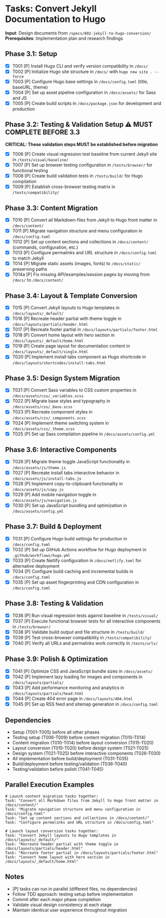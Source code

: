 # Tasks: Convert Jekyll Documentation to Hugo

**Input**: Design documents from `/specs/002-jekyll-to-hugo-conversion/`
**Prerequisites**: Implementation plan and research findings

## Phase 3.1: Setup
- [x] T001 [P] Install Hugo CLI and verify version compatibility in `/docs/`
- [x] T002 [P] Initialize Hugo site structure in `/docs/` with `hugo new site . --force`
- [x] T003 [P] Configure Hugo base settings in `/docs/config.toml` (title, baseURL, theme)
- [x] T004 [P] Set up asset pipeline configuration in `/docs/assets/` for Sass and JS
- [x] T005 [P] Create build scripts in `/docs/package.json` for development and production

## Phase 3.2: Testing & Validation Setup ⚠️ MUST COMPLETE BEFORE 3.3
**CRITICAL: These validation steps MUST be established before migration**
- [x] T006 [P] Create visual regression test baseline from current Jekyll site in `/tests/visual/baseline/`
- [x] T007 [P] Set up browser testing configuration in `/tests/browser/` for functional testing
- [x] T008 [P] Create build validation tests in `/tests/build/` for Hugo compilation
- [x] T009 [P] Establish cross-browser testing matrix in `/tests/compatibility/`

## Phase 3.3: Content Migration
- [x] T010 [P] Convert all Markdown files from Jekyll to Hugo front matter in `/docs/content/`
- [x] T011 [P] Migrate navigation structure and menu configuration in `/docs/config.toml`
- [x] T012 [P] Set up content sections and collections in `/docs/content/` (commands, configuration, etc.)
- [x] T013 [P] Configure permalinks and URL structure in `/docs/config.toml` to match Jekyll
- [x] T014 [P] Migrate static assets (images, fonts) to `/docs/static/` preserving paths
- [x] T014a [P] Fix missing API/examples/session pages by moving from `/docs/` to `/docs/content/`

## Phase 3.4: Layout & Template Conversion
- [x] T015 [P] Convert Jekyll layouts to Hugo templates in `/docs/layouts/_default/`
- [x] T016 [P] Recreate header partial with theme toggle in `/docs/layouts/partials/header.html`
- [x] T017 [P] Recreate footer partial in `/docs/layouts/partials/footer.html`
- [x] T018 [P] Convert home layout with hero section in `/docs/layouts/_default/home.html`
- [x] T019 [P] Create page layout for documentation content in `/docs/layouts/_default/single.html`
- [x] T020 [P] Implement install tabs component as Hugo shortcode in `/docs/layouts/shortcodes/install-tabs.html`

## Phase 3.5: Design System Migration
- [x] T021 [P] Convert Sass variables to CSS custom properties in `/docs/assets/css/_variables.scss`
- [x] T022 [P] Migrate base styles and typography in `/docs/assets/css/_base.scss`
- [x] T023 [P] Recreate component styles in `/docs/assets/css/_components.scss`
- [x] T024 [P] Implement theme switching system in `/docs/assets/css/_theme.scss`
- [x] T025 [P] Set up Sass compilation pipeline in `/docs/assets/config.yml`

## Phase 3.6: Interactive Components
- [x] T026 [P] Migrate theme toggle JavaScript functionality in `/docs/assets/js/theme.js`
- [x] T027 [P] Recreate install tabs interactive behavior in `/docs/assets/js/install-tabs.js`
- [x] T028 [P] Implement copy-to-clipboard functionality in `/docs/assets/js/copy.js`
- [x] T029 [P] Add mobile navigation toggle in `/docs/assets/js/navigation.js`
- [x] T030 [P] Set up JavaScript bundling and optimization in `/docs/assets/config.yml`

## Phase 3.7: Build & Deployment
- [x] T031 [P] Configure Hugo build settings for production in `/docs/config.toml`
- [x] T032 [P] Set up GitHub Actions workflow for Hugo deployment in `.github/workflows/hugo.yml`
- [x] T033 [P] Create Netlify configuration in `/docs/netlify.toml` for alternative deployment
- [x] T034 [P] Configure build caching and incremental builds in `/docs/config.toml`
- [x] T035 [P] Set up asset fingerprinting and CDN configuration in `/docs/config.toml`

## Phase 3.8: Testing & Validation
- [x] T036 [P] Run visual regression tests against baseline in `/tests/visual/`
- [x] T037 [P] Execute functional browser tests for all interactive components in `/tests/browser/`
- [x] T038 [P] Validate build output and file structure in `/tests/build/`
- [x] T039 [P] Test cross-browser compatibility in `/tests/compatibility/`
- [x] T040 [P] Verify all URLs and permalinks work correctly in `/tests/urls/`

## Phase 3.9: Polish & Optimization
- [x] T041 [P] Optimize CSS and JavaScript bundle sizes in `/docs/assets/`
- [x] T042 [P] Implement lazy loading for images and components in `/docs/layouts/partials/`
- [x] T043 [P] Add performance monitoring and analytics in `/docs/layouts/partials/head.html`
- [x] T044 [P] Create 404 error page in `/docs/layouts/404.html`
- [x] T045 [P] Set up RSS feed and sitemap generation in `/docs/config.toml`

## Dependencies
- Setup (T001-T005) before all other phases
- Testing setup (T006-T009) before content migration (T010-T014)
- Content migration (T010-T014) before layout conversion (T015-T020)
- Layout conversion (T015-T020) before design system (T021-T025)
- Design system (T021-T025) before interactive components (T026-T030)
- All implementation before build/deployment (T031-T035)
- Build/deployment before testing/validation (T036-T040)
- Testing/validation before polish (T041-T045)

## Parallel Execution Examples
```
# Launch content migration tasks together:
Task: "Convert all Markdown files from Jekyll to Hugo front matter in /docs/content/"
Task: "Migrate navigation structure and menu configuration in /docs/config.toml"
Task: "Set up content sections and collections in /docs/content/"
Task: "Configure permalinks and URL structure in /docs/config.toml"

# Launch layout conversion tasks together:
Task: "Convert Jekyll layouts to Hugo templates in /docs/layouts/_default/"
Task: "Recreate header partial with theme toggle in /docs/layouts/partials/header.html"
Task: "Recreate footer partial in /docs/layouts/partials/footer.html"
Task: "Convert home layout with hero section in /docs/layouts/_default/home.html"
```

## Notes
- [P] tasks can run in parallel (different files, no dependencies)
- Follow TDD approach: testing setup before implementation
- Commit after each major phase completion
- Validate visual design consistency at each stage
- Maintain identical user experience throughout migration
